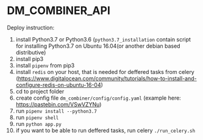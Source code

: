 # DM_COMBINER_API

Deploy instruction:
1) install Python3.7 or Python3.6 (`python3.7_installation`  contain script for installing Python3.7 on Ubuntu 16.04(or another debian based distributive)
2) install pip3 
3) install `pipenv` from pip3
4) install `redis` on your host, that is needed for deffered tasks from celery (https://www.digitalocean.com/community/tutorials/how-to-install-and-configure-redis-on-ubuntu-16-04)
7) cd to project folder
5) create config file `dm_combiner/config/config.yaml` (example here: https://pastebin.com/VSwVZYNu)
8) run `pipenv install --python3.7`
9) run `pipenv shell`
10) run `python app.py`
11) if you want to be able to run deffered tasks, run celery `./run_celery.sh`
